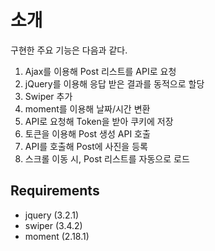 # 소개
구현한 주요 기능은 다음과 같다.

1. Ajax를 이용해 Post 리스트를 API로 요청
2. jQuery를 이용해 응답 받은 결과를 동적으로 할당
3. Swiper 추가
4. moment를 이용해 날짜/시간 변환
5. API로 요청해 Token을 받아 쿠키에 저장
6. 토큰을 이용해 Post 생성 API 호출
7. API를 호출해 Post에 사진을 등록
8. 스크롤 이동 시, Post 리스트를 자동으로 로드

## Requirements
- jquery (3.2.1)
- swiper (3.4.2)
- moment (2.18.1)
